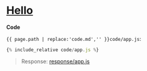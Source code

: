 # [Hello](code.zip)

**Code**

`{{ page.path | replace:'code.md','' }}code/app.js`:

```js
{% include_relative code/app.js %}
```

> Response: [response/app.js](response/app.js)
